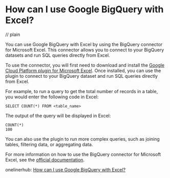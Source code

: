 # How can I use Google BigQuery with Excel?
// plain

You can use Google BigQuery with Excel by using the BigQuery connector for Microsoft Excel. This connector allows you to connect to your BigQuery datasets and run SQL queries directly from Excel.

To use the connector, you will first need to download and install the [Google Cloud Platform plugin for Microsoft Excel](https://cloud.google.com/blog/products/data-analytics/how-to-connect-excel-to-bigquery-and-query-your-data). Once installed, you can use the plugin to connect to your BigQuery dataset and run SQL queries directly from Excel.

For example, to run a query to get the total number of records in a table, you would enter the following code in Excel:

```
SELECT COUNT(*) FROM <table_name>
```

The output of the query will be displayed in Excel:

```
COUNT(*)
100
```

You can also use the plugin to run more complex queries, such as joining tables, filtering data, or aggregating data.

For more information on how to use the BigQuery connector for Microsoft Excel, see the [official documentation](https://cloud.google.com/bigquery/docs/excel-connector).

onelinerhub: [How can I use Google BigQuery with Excel?](https://onelinerhub.com/google-big-query/how-can-i-use-google-bigquery-with-excel)